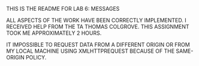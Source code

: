 THIS IS THE README FOR LAB 6: MESSAGES

ALL ASPECTS OF THE WORK HAVE BEEN CORRECTLY IMPLEMENTED.
I RECEIVED HELP FROM THE TA THOMAS COLGROVE.
THIS ASSIGNMENT TOOK ME APPROXIMATELY 2 HOURS.

IT IMPOSSIBLE TO REQUEST DATA FROM A DIFFERENT ORIGIN OR FROM MY LOCAL MACHINE USING XMLHTTPREQUEST BECAUSE OF THE SAME-ORIGIN POLICY.